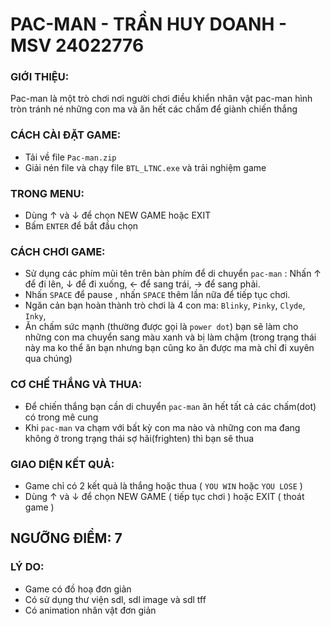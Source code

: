 # PAC-MAN - TRẦN HUY DOANH - MSV 24022776 
### GIỚI THIỆU:
Pac-man là một trò chơi nơi người chơi điều khiển nhân vật pac-man hình tròn tránh né những con ma và ăn hết các chấm để giành chiến thắng 
### CÁCH CÀI ĐẶT GAME:
 - Tải về file `Pac-man.zip`
 - Giải nén file và chạy file `BTL_LTNC.exe` và trải nghiệm game
### TRONG MENU:
 - Dùng ↑ và ↓ để chọn NEW GAME hoặc EXIT
 - Bấm `ENTER` để bắt đầu chọn
### CÁCH CHƠI GAME:
 - Sử dụng các phím mũi tên trên bàn phím để di chuyển `pac-man` : Nhấn ↑ để đi lên, ↓ để đi xuống, ← để sang trái, → để sang phải.
 - Nhấn `SPACE` để pause , nhấn `SPACE` thêm lần nữa để tiếp tục chơi. 
 - Ngăn cản bạn hoàn thành trò chơi là 4 con ma: `Blinky`, `Pinky`, `Clyde`, `Inky`,
 - Ăn chấm sức mạnh (thường được gọi là `power dot`) bạn sẽ làm cho những con ma chuyển sang màu xanh và bị làm chậm (trong trạng thái này ma ko thể ăn bạn nhưng bạn cũng ko ăn được ma mà chỉ đi xuyên qua chúng)
### CƠ CHẾ THẮNG VÀ THUA:
 - Để chiến thắng bạn cần di chuyển `pac-man` ăn hết tất cả các chấm(dot) có trong mê cung
 - Khi `pac-man` va chạm với bất kỳ con ma nào và những con ma đang không ở trong trạng thái sợ hãi(frighten) thì bạn sẽ thua
### GIAO DIỆN KẾT QUẢ:
 - Game chỉ có 2 kết quả là thắng hoặc thua ( `YOU WIN` hoặc `YOU LOSE` )
 - Dùng ↑ và ↓ để chọn NEW GAME ( tiếp tục chơi ) hoặc EXIT ( thoát game )
## NGƯỠNG ĐIỂM: 7
### LÝ DO:
 - Game có đồ hoạ đơn giản
 - Có sử dụng thư viện sdl, sdl image và sdl tff
 - Có animation nhân vật đơn giản
